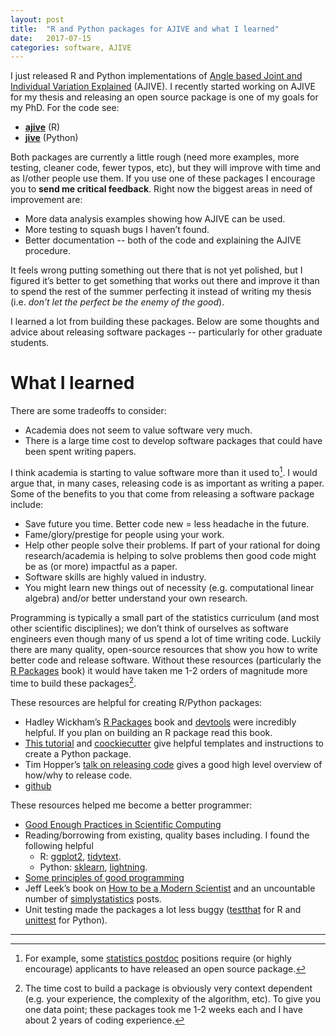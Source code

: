 ```yaml
---
layout: post
title:  "R and Python packages for AJIVE and what I learned"
date:   2017-07-15
categories: software, AJIVE
---
```


I just released R and Python implementations of [Angle based Joint and Individual Variation Explained](https://arxiv.org/abs/1704.02060) (AJIVE). I recently started working on AJIVE for my thesis and releasing an open source package is one of my goals for my PhD. For the code see:

- [**ajive**](https://github.com/idc9/r_jive) (R)
- [**jive**](https://github.com/idc9/py_jive) (Python)

Both packages are currently a little rough (need more examples, more testing, cleaner code, fewer typos, etc), but they will improve with time and as I/other people use them. If you use one of these packages I encourage you to **send me critical feedback**. Right now the biggest areas in need of improvement are:

- More data analysis examples showing how AJIVE can be used.
- More testing to squash bugs I haven’t found.
- Better documentation -- both of the code and explaining the AJIVE procedure.

It feels wrong putting something out there that is not yet polished, but I figured it’s better to get something that works out there and improve it than to spend the rest of the summer perfecting it instead of writing my thesis (i.e. *don’t let the perfect be the enemy of the good*).

I learned a lot from building these packages. Below are some thoughts and advice about releasing software packages -- particularly for other graduate students.

# What I learned

There are some tradeoffs to consider:

- Academia does not seem to value software very much.
- There is a large time cost to develop software packages that could have been spent writing papers.

I think academia is starting to value software more than it used to[^1]. I would argue that, in many cases, releasing code is as important as writing a paper. Some of the benefits to you that come from releasing a software package include:

- Save future you time. Better code new = less headache in the future.
- Fame/glory/prestige for people using your work.
- Help other people solve their problems. If part of your rational for doing research/academia is helping to solve problems then good code might be as (or more) impactful as a paper.
- Software skills are highly valued in industry.
- You might learn new things out of necessity (e.g. computational linear algebra) and/or better understand your own research.


Programming is typically a small part of the statistics curriculum (and most other scientific disciplines); we don’t think of ourselves as software engineers even though many of us spend a lot of time writing code. Luckily there are many quality, open-source resources that show you how to write better code and release software. Without these resources (particularly the  [R Packages](http://r-pkgs.had.co.nz/) book) it would have taken me 1-2 orders of magnitude more time to build these packages[^2].


These resources are helpful for creating R/Python packages:

- Hadley Wickham’s [R Packages](http://r-pkgs.had.co.nz/)  book and [devtools](https://github.com/hadley/devtools) were incredibly helpful. If you plan on building an R package read this book.
- [This tutorial](http://python-packaging.readthedocs.io/en/latest/index.html) and [coockiecutter](https://github.com/audreyr/cookiecutter) give helpful templates and instructions to create a Python package.
- Tim Hopper’s [talk on releasing code](https://www.youtube.com/watch?v=uRul8QdYvqQ) gives a good high level overview of how/why to release code.
- [github](github.com)

These resources helped me become a better programmer:

- [Good Enough Practices in Scientific Computing](https://arxiv.org/pdf/1609.00037.pdf)
- Reading/borrowing from existing, quality bases including. I found the following helpful
	- R: [ggplot2](https://github.com/tidyverse/ggplot2), [tidytext](https://github.com/juliasilge/tidytext). 
	- Python: [sklearn](https://github.com/scikit-learn/scikit-learn), [lightning](https://github.com/scikit-learn-contrib/lightning).
- [Some principles of good programming](http://www.artima.com/weblogs/viewpost.jsp?thread=331531)
- Jeff Leek’s book on [How to be a Modern Scientist](https://leanpub.com/modernscientist) and an uncountable number of [simplystatistics](https://simplystatistics.org/) posts.
- Unit testing made the packages a lot less buggy ([testthat](http://r-pkgs.had.co.nz/tests.html) for R and [unittest](https://github.com/ehmatthes/pcc/releases/download/v1.0.0/beginners_python_cheat_sheet_pcc_testing.pdf) for Python).

---
[^1]: For example, some [statistics postdoc](http://jtleek.com/jobs/) positions require (or highly encourage) applicants to have released an open source package.

[^2]: The time cost to build a package is obviously very context dependent (e.g. your experience, the complexity of the algorithm, etc). To give you one data point; these packages took me 1-2 weeks each and I have about 2 years of coding experience.